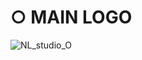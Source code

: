 # ○ MAIN LOGO
![NL_studio_O](https://github.com/user-attachments/assets/c2f92bb6-03f0-477e-a570-97c1f2dd176a)

